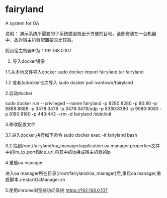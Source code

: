 # fairyland
A system for OA

说明：
   演示系统所需要的子系统或服务出于方便的目地，全部安装在一台机器中，故对宿主机器配置要求比较高。

   假设宿主机器IP为：192.168.0.107

1. 导入docker镜像

1.1.从本地文件导入docker
sudo docker import fairyland.tar fairyland

1.2 或者从docker仓库导入
sudo docker pull ivantown/fairyland

2.启动docker

sudo docker run --privileged --name fairyland -p 8280:8280 -p 80:80 -p 8888:8888 -p 3478:3478 -p 3478:3478/udp -p 8380:8380 -p 9080:9080 -p 8180:8180 -p 443:443 --rm -d fairyland /sbin/init

3.修改配置文件

3.1 进入docker,执行如下命令
sudo docker exec -it fairyland bash

3.2 找到/root/fairyland/oa_manager/application.oa.manager.properties文件中的im_ip_port和ice_url,将其中的ip换成宿主机器的ip

4.重启oa manager

进入oa manager所在目录(/root/fairyland/oa_manager)后,重启oa manager,重启脚本./restartOaManager.sh

5.使用chrome浏览器访问系统
https://192.168.0.107

